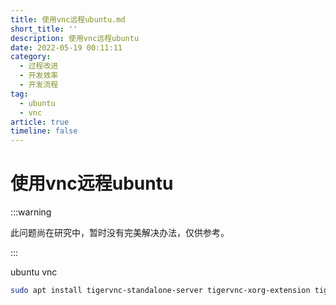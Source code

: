 ```yaml
---
title: 使用vnc远程ubuntu.md
short_title: ''
description: 使用vnc远程ubuntu
date: 2022-05-19 00:11:11
category:
  - 过程改进
  - 开发效率
  - 开发流程
tag:
  - ubuntu
  - vnc
article: true
timeline: false
---
```

# 使用vnc远程ubuntu

:::warning

此问题尚在研究中，暂时没有完美解决办法，仅供参考。

:::

ubuntu vnc

```bash
sudo apt install tigervnc-standalone-server tigervnc-xorg-extension tigervnc-viewer -y
```